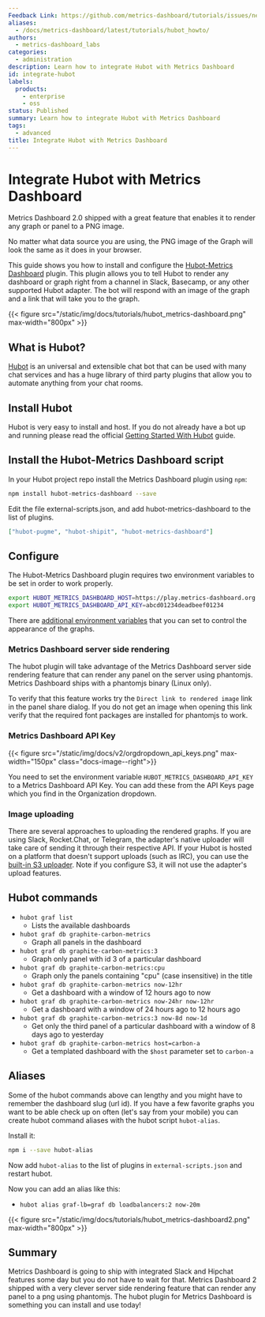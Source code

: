 ```yaml
---
Feedback Link: https://github.com/metrics-dashboard/tutorials/issues/new
aliases:
  - /docs/metrics-dashboard/latest/tutorials/hubot_howto/
authors:
  - metrics-dashboard_labs
categories:
  - administration
description: Learn how to integrate Hubot with Metrics Dashboard
id: integrate-hubot
labels:
  products:
    - enterprise
    - oss
status: Published
summary: Learn how to integrate Hubot with Metrics Dashboard
tags:
  - advanced
title: Integrate Hubot with Metrics Dashboard
---
```


# Integrate Hubot with Metrics Dashboard

Metrics Dashboard 2.0 shipped with a great feature that enables it to render any graph or panel to a PNG image.

No matter what data source you are using, the PNG image of the Graph will look the same as it does in your browser.

This guide shows you how to install and configure the [Hubot-Metrics Dashboard](https://github.com/stephenyeargin/hubot-metrics-dashboard) plugin. This plugin allows you to tell Hubot to render any dashboard or graph right from a channel in Slack, Basecamp, or any other supported Hubot adapter. The bot will respond with an image of the graph and a link that will take you to the graph.

{{< figure src="/static/img/docs/tutorials/hubot_metrics-dashboard.png"  max-width="800px" >}}

## What is Hubot?

[Hubot](https://hubot.github.com/) is an universal and extensible chat bot that can be used with many chat services and has a huge library of third party plugins that allow you to automate anything from your chat rooms.

## Install Hubot

Hubot is very easy to install and host. If you do not already have a bot up and running please read the official [Getting Started With Hubot](https://hubot.github.com/docs/) guide.

## Install the Hubot-Metrics Dashboard script

In your Hubot project repo install the Metrics Dashboard plugin using `npm`:

```bash
npm install hubot-metrics-dashboard --save
```

Edit the file external-scripts.json, and add hubot-metrics-dashboard to the list of plugins.

```json
["hubot-pugme", "hubot-shipit", "hubot-metrics-dashboard"]
```

## Configure

The Hubot-Metrics Dashboard plugin requires two environment variables to be set in order to work properly.

```bash
export HUBOT_METRICS_DASHBOARD_HOST=https://play.metrics-dashboard.org
export HUBOT_METRICS_DASHBOARD_API_KEY=abcd01234deadbeef01234
```

There are [additional environment variables](https://github.com/stephenyeargin/hubot-metrics-dashboard?tab=readme-ov-file#general-settings) that you can set to control the appearance of the graphs.

### Metrics Dashboard server side rendering

The hubot plugin will take advantage of the Metrics Dashboard server side rendering feature that can render any panel on the server using phantomjs. Metrics Dashboard ships with a phantomjs binary (Linux only).

To verify that this feature works try the `Direct link to rendered image` link in the panel share dialog. If you do not get an image when opening this link verify that the required font packages are installed for phantomjs to work.

### Metrics Dashboard API Key

{{< figure src="/static/img/docs/v2/orgdropdown_api_keys.png" max-width="150px" class="docs-image--right">}}

You need to set the environment variable `HUBOT_METRICS_DASHBOARD_API_KEY` to a Metrics Dashboard API Key. You can add these from the API Keys page which you find in the Organization dropdown.

### Image uploading

There are several approaches to uploading the rendered graphs. If you are using Slack, Rocket.Chat, or Telegram, the adapter's native uploader will take care of sending it through their respective API. If your Hubot is hosted on a platform that doesn't support uploads (such as IRC), you can use the [built-in S3 uploader](https://github.com/stephenyeargin/hubot-metrics-dashboard/wiki/Amazon-S3-Image-Hosting). Note if you configure S3, it will not use the adapter's upload features.

## Hubot commands

- `hubot graf list`
  - Lists the available dashboards
- `hubot graf db graphite-carbon-metrics`
  - Graph all panels in the dashboard
- `hubot graf db graphite-carbon-metrics:3`
  - Graph only panel with id 3 of a particular dashboard
- `hubot graf db graphite-carbon-metrics:cpu`
  - Graph only the panels containing "cpu" (case insensitive) in the title
- `hubot graf db graphite-carbon-metrics now-12hr`
  - Get a dashboard with a window of 12 hours ago to now
- `hubot graf db graphite-carbon-metrics now-24hr now-12hr`
  - Get a dashboard with a window of 24 hours ago to 12 hours ago
- `hubot graf db graphite-carbon-metrics:3 now-8d now-1d`
  - Get only the third panel of a particular dashboard with a window of 8 days ago to yesterday
- `hubot graf db graphite-carbon-metrics host=carbon-a`
  - Get a templated dashboard with the `$host` parameter set to `carbon-a`

## Aliases

Some of the hubot commands above can lengthy and you might have to remember the dashboard slug (url id). If you have a few favorite graphs you want to be able check up on often (let's say from your mobile) you can create hubot command aliases with the hubot script `hubot-alias`.

Install it:

```bash
npm i --save hubot-alias
```

Now add `hubot-alias` to the list of plugins in `external-scripts.json` and restart hubot.

Now you can add an alias like this:

- `hubot alias graf-lb=graf db loadbalancers:2 now-20m`

{{< figure src="/static/img/docs/tutorials/hubot_metrics-dashboard2.png"  max-width="800px" >}}

## Summary

Metrics Dashboard is going to ship with integrated Slack and Hipchat features some day but you do not have to wait for that. Metrics Dashboard 2 shipped with a very clever server side rendering feature that can render any panel to a png using phantomjs. The hubot plugin for Metrics Dashboard is something you can install and use today!
